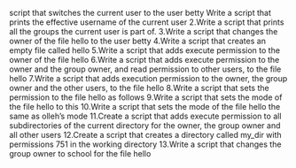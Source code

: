  script that switches the current user to the user betty
Write a script that prints the effective username of the current user
2.Write a script that prints all the groups the current user is part of.
3.Write a script that changes the owner of the file hello to the user betty
4.Write a script that creates an empty file called hello
5.Write a script that adds execute permission to the owner of the file hello
6.Write a script that adds execute permission to the owner and the group owner, and read permission to other users, to the file hello
7.Write a script that adds execution permission to the owner, the group owner and the other users, to the file hello
8.Write a script that sets the permission to the file hello as follows
9.Write a script that sets the mode of the file hello to this
10.Write a script that sets the mode of the file hello the same as olleh’s mode
11.Create a script that adds execute permission to all subdirectories of the current directory for the owner, the group owner and all other users
12.Create a script that creates a directory called my_dir with permissions 751 in the working directory
13.Write a script that changes the group owner to school for the file hello

